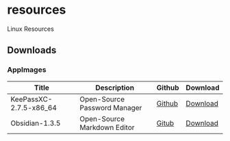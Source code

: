 # resources
Linux Resources


## Downloads

### AppImages

| Title | Description | Github | Download | 
|-----|--------------|-----|-------------------|
| KeePassXC-2.7.5-x86_64 | Open-Source Password Manager | [Github](https://github.com/keepassxreboot/keepassxc) |  [Download](https://github.com/keepassxreboot/keepassxc/releases/download/2.7.5/KeePassXC-2.7.5-x86_64.AppImage) | 
| Obsidian-1.3.5 | Open-Source Markdown Editor |  [Gitub](https://github.com/obsidianmd/obsidian-releases) | [Download](https://github.com/obsidianmd/obsidian-releases/releases/download/v1.3.5/Obsidian-1.3.5.AppImage) | 
